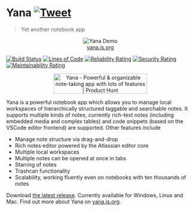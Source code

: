 # Yana [![Tweet](https://img.shields.io/twitter/url/http/shields.io.svg?style=social)](https://twitter.com/intent/tweet?text=Checkout%20Yana,%20a%20free%20and%20powerful%20notebook%20app&url=https://yana.js.org&hashtags=notetaking,organizing,yana)

> Yet another notebook app

<p align="center">
    <img src="./demo.gif" alt="Yana Demo"><br>
    <a href="https://yana.js.org">yana.js.org</a>
</p>

[![Build Status](https://travis-ci.com/lukasbach/yana.svg?branch=master)](https://travis-ci.com/github/lukasbach/yana)
[![Lines of Code](https://sonarcloud.io/api/project_badges/measure?project=lukasbach_yana&metric=ncloc)](https://sonarcloud.io/dashboard?id=lukasbach_yana)
[![Reliability Rating](https://sonarcloud.io/api/project_badges/measure?project=lukasbach_yana&metric=reliability_rating)](https://sonarcloud.io/dashboard?id=lukasbach_yana)
[![Security Rating](https://sonarcloud.io/api/project_badges/measure?project=lukasbach_yana&metric=security_rating)](https://sonarcloud.io/dashboard?id=lukasbach_yana)
[![Maintainability Rating](https://sonarcloud.io/api/project_badges/measure?project=lukasbach_yana&metric=sqale_rating)](https://sonarcloud.io/dashboard?id=lukasbach_yana)

<p align="center">
  <a href="https://www.producthunt.com/posts/yana-3?utm_source=badge-featured&utm_medium=badge&utm_souce=badge-yana-3" target="_blank"><img src="https://api.producthunt.com/widgets/embed-image/v1/featured.svg?post_id=276473&theme=light" alt="Yana - Powerful & organizable note-taking app with lots of features | Product Hunt" style="width: 250px; height: 54px;" width="250" height="54" /></a>
</p>

Yana is a powerful notebook app which allows
you to manage local workspaces of hierarchically structured taggable
and searchable notes. It supports multiple kinds of notes, currently
rich-text notes (including embedded media and complex tables) and code
snippets (based on the VSCode editor frontend) are supported. Other
features include

- Manage note structure via drag-and-drop
- Rich notes editor powered by the Atlassian editor core
- Multiple local workspaces
- Multiple notes can be opened at once in tabs
- Starring of notes
- Trashcan functionality
- Scalability, working fluently even on notebooks with ten thousands of notes

Download [the latest release](https://github.com/lukasbach/yana/releases).
Currently available for Windows, Linux and Mac.
Find out more about Yana on [yana.js.org](https://yana.js.org).
